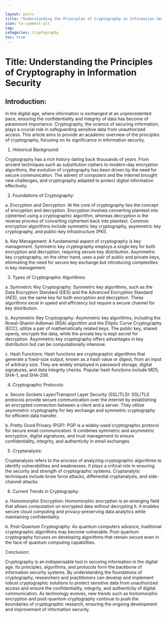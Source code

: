 ```yaml
---

layout: posts
title: "Understanding the Principles of Cryptography in Information Security"
icon: fa-comment-alt
tag:      
categories: Cryptography
toc: true
---
```




# Title: Understanding the Principles of Cryptography in Information Security

## Introduction:

In the digital age, where information is exchanged at an unprecedented pace, ensuring the confidentiality and integrity of data has become of paramount importance. Cryptography, the science of securing information, plays a crucial role in safeguarding sensitive data from unauthorized access. This article aims to provide an academic overview of the principles of cryptography, focusing on its significance in information security.

1. Historical Background:

Cryptography has a rich history dating back thousands of years. From ancient techniques such as substitution ciphers to modern-day encryption algorithms, the evolution of cryptography has been driven by the need for secure communication. The advent of computers and the internet brought new challenges, and cryptography adapted to protect digital information effectively.

2. Foundations of Cryptography:

a. Encryption and Decryption:
At the core of cryptography lies the concept of encryption and decryption. Encryption involves converting plaintext into ciphertext using a cryptographic algorithm, whereas decryption is the reverse process of converting ciphertext back into plaintext. Common encryption algorithms include symmetric key cryptography, asymmetric key cryptography, and public-key infrastructure (PKI).

b. Key Management:
A fundamental aspect of cryptography is key management. Symmetric key cryptography employs a single key for both encryption and decryption, requiring secure key distribution. Asymmetric key cryptography, on the other hand, uses a pair of public and private keys, eliminating the need for secure key exchange but introducing complexities in key management.

3. Types of Cryptographic Algorithms:

a. Symmetric Key Cryptography:
Symmetric key algorithms, such as the Data Encryption Standard (DES) and the Advanced Encryption Standard (AES), use the same key for both encryption and decryption. These algorithms excel in speed and efficiency but require a secure channel for key distribution.

b. Asymmetric Key Cryptography:
Asymmetric key algorithms, including the Rivest-Shamir-Adleman (RSA) algorithm and the Elliptic Curve Cryptography (ECC), utilize a pair of mathematically related keys. The public key, shared openly, encrypts the data, while the private key is kept secret for decryption. Asymmetric key cryptography offers advantages in key distribution but can be computationally intensive.

c. Hash Functions:
Hash functions are cryptographic algorithms that generate a fixed-size output, known as a hash value or digest, from an input of arbitrary size. They are widely employed in password storage, digital signatures, and data integrity checks. Popular hash functions include MD5, SHA-1, and SHA-256.

4. Cryptographic Protocols:

a. Secure Sockets Layer/Transport Layer Security (SSL/TLS):
SSL/TLS protocols provide secure communication over the internet by establishing an encrypted connection between a client and a server. They utilize asymmetric cryptography for key exchange and symmetric cryptography for efficient data transfer.

b. Pretty Good Privacy (PGP):
PGP is a widely-used cryptographic protocol for secure email communication. It combines symmetric and asymmetric encryption, digital signatures, and trust management to ensure confidentiality, integrity, and authenticity in email exchanges.

5. Cryptanalysis:

Cryptanalysis refers to the process of analyzing cryptographic algorithms to identify vulnerabilities and weaknesses. It plays a critical role in ensuring the security and strength of cryptographic systems. Cryptanalytic techniques include brute force attacks, differential cryptanalysis, and side-channel attacks.

6. Current Trends in Cryptography:

a. Homomorphic Encryption:
Homomorphic encryption is an emerging field that allows computation on encrypted data without decrypting it. It enables secure cloud computing and privacy-preserving data analytics while maintaining confidentiality.

b. Post-Quantum Cryptography:
As quantum computers advance, traditional cryptographic algorithms may become vulnerable. Post-quantum cryptography focuses on developing algorithms that remain secure even in the face of quantum computing capabilities.

Conclusion:

Cryptography is an indispensable tool in securing information in the digital age. Its principles, algorithms, and protocols form the backbone of information security systems. By understanding the foundations of cryptography, researchers and practitioners can develop and implement robust cryptographic solutions to protect sensitive data from unauthorized access and ensure the confidentiality, integrity, and authenticity of digital communication. As technology evolves, new trends such as homomorphic encryption and post-quantum cryptography continue to push the boundaries of cryptographic research, ensuring the ongoing development and improvement of information security.